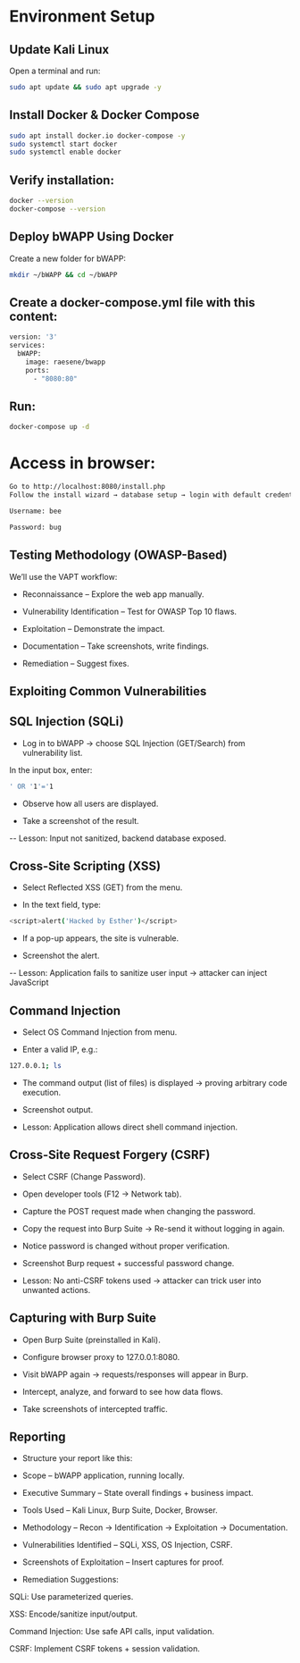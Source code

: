 # Environment Setup
## Update Kali Linux

Open a terminal and run:
```bash 
sudo apt update && sudo apt upgrade -y
```
## Install Docker & Docker Compose
```bash
sudo apt install docker.io docker-compose -y
sudo systemctl start docker
sudo systemctl enable docker
```

## Verify installation:
```bash 
docker --version
docker-compose --version
```

## Deploy bWAPP Using Docker
Create a new folder for bWAPP:
```bash 
mkdir ~/bWAPP && cd ~/bWAPP
```

## Create a docker-compose.yml file with this content:
```bash 
version: '3'
services:
  bWAPP:
    image: raesene/bwapp
    ports:
      - "8080:80"
```

## Run:
```bash 
docker-compose up -d
```

# Access in browser:
```bash
Go to http://localhost:8080/install.php
Follow the install wizard → database setup → login with default credentials:

Username: bee

Password: bug
```

## Testing Methodology (OWASP-Based)
We’ll use the VAPT workflow:

- Reconnaissance – Explore the web app manually.

- Vulnerability Identification – Test for OWASP Top 10 flaws.

- Exploitation – Demonstrate the impact.

- Documentation – Take screenshots, write findings.

- Remediation – Suggest fixes.

## Exploiting Common Vulnerabilities
## SQL Injection (SQLi)

- Log in to bWAPP → choose SQL Injection (GET/Search) from vulnerability list.

In the input box, enter:
```bash
' OR '1'='1
```
- Observe how all users are displayed.

- Take a screenshot of the result.

-- Lesson: Input not sanitized, backend database exposed.

## Cross-Site Scripting (XSS)

- Select Reflected XSS (GET) from the menu.

- In the text field, type:
```bash
<script>alert('Hacked by Esther')</script>
```
- If a pop-up appears, the site is vulnerable.

- Screenshot the alert.

-- Lesson: Application fails to sanitize user input → attacker can inject JavaScript

## Command Injection

- Select OS Command Injection from menu.

- Enter a valid IP, e.g.:
```bash
127.0.0.1; ls
```
- The command output (list of files) is displayed → proving arbitrary code execution.

- Screenshot output.

- Lesson: Application allows direct shell command injection.

## Cross-Site Request Forgery (CSRF)

- Select CSRF (Change Password).

- Open developer tools (F12 → Network tab).

- Capture the POST request made when changing the password.

- Copy the request into Burp Suite → Re-send it without logging in again.

- Notice password is changed without proper verification.

- Screenshot Burp request + successful password change.

- Lesson: No anti-CSRF tokens used → attacker can trick user into unwanted actions.

## Capturing with Burp Suite

- Open Burp Suite (preinstalled in Kali).

- Configure browser proxy to 127.0.0.1:8080.

- Visit bWAPP again → requests/responses will appear in Burp.

- Intercept, analyze, and forward to see how data flows.

- Take screenshots of intercepted traffic.

## Reporting

- Structure your report like this:

- Scope – bWAPP application, running locally.

- Executive Summary – State overall findings + business impact.

- Tools Used – Kali Linux, Burp Suite, Docker, Browser.

- Methodology – Recon → Identification → Exploitation → Documentation.

- Vulnerabilities Identified – SQLi, XSS, OS Injection, CSRF.

- Screenshots of Exploitation – Insert captures for proof.

- Remediation Suggestions:

SQLi: Use parameterized queries.

XSS: Encode/sanitize input/output.

Command Injection: Use safe API calls, input validation.

CSRF: Implement CSRF tokens + session validation.
